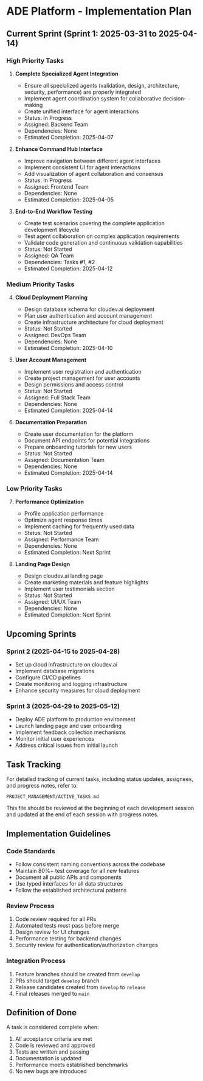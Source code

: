 # ADE Platform - Implementation Plan

## Current Sprint (Sprint 1: 2025-03-31 to 2025-04-14)

### High Priority Tasks

1. **Complete Specialized Agent Integration**
   - Ensure all specialized agents (validation, design, architecture, security, performance) are properly integrated
   - Implement agent coordination system for collaborative decision-making
   - Create unified interface for agent interactions
   - Status: In Progress
   - Assigned: Backend Team
   - Dependencies: None
   - Estimated Completion: 2025-04-07

2. **Enhance Command Hub Interface**
   - Improve navigation between different agent interfaces
   - Implement consistent UI for agent interactions
   - Add visualization of agent collaboration and consensus
   - Status: In Progress
   - Assigned: Frontend Team
   - Dependencies: None
   - Estimated Completion: 2025-04-05

3. **End-to-End Workflow Testing**
   - Create test scenarios covering the complete application development lifecycle
   - Test agent collaboration on complex application requirements
   - Validate code generation and continuous validation capabilities
   - Status: Not Started
   - Assigned: QA Team
   - Dependencies: Tasks #1, #2
   - Estimated Completion: 2025-04-12

### Medium Priority Tasks

4. **Cloud Deployment Planning**
   - Design database schema for cloudev.ai deployment
   - Plan user authentication and account management
   - Create infrastructure architecture for cloud deployment
   - Status: Not Started
   - Assigned: DevOps Team
   - Dependencies: None
   - Estimated Completion: 2025-04-10

5. **User Account Management**
   - Implement user registration and authentication
   - Create project management for user accounts
   - Design permissions and access control
   - Status: Not Started
   - Assigned: Full Stack Team
   - Dependencies: None
   - Estimated Completion: 2025-04-14

6. **Documentation Preparation**
   - Create user documentation for the platform
   - Document API endpoints for potential integrations
   - Prepare onboarding tutorials for new users
   - Status: Not Started
   - Assigned: Documentation Team
   - Dependencies: None
   - Estimated Completion: 2025-04-14

### Low Priority Tasks

7. **Performance Optimization**
   - Profile application performance
   - Optimize agent response times
   - Implement caching for frequently used data
   - Status: Not Started
   - Assigned: Performance Team
   - Dependencies: None
   - Estimated Completion: Next Sprint

8. **Landing Page Design**
   - Design cloudev.ai landing page
   - Create marketing materials and feature highlights
   - Implement user testimonials section
   - Status: Not Started
   - Assigned: UI/UX Team
   - Dependencies: None
   - Estimated Completion: Next Sprint

## Upcoming Sprints

### Sprint 2 (2025-04-15 to 2025-04-28)

- Set up cloud infrastructure on cloudev.ai
- Implement database migrations
- Configure CI/CD pipelines
- Create monitoring and logging infrastructure
- Enhance security measures for cloud deployment

### Sprint 3 (2025-04-29 to 2025-05-12)

- Deploy ADE platform to production environment
- Launch landing page and user onboarding
- Implement feedback collection mechanisms
- Monitor initial user experiences
- Address critical issues from initial launch

## Task Tracking

For detailed tracking of current tasks, including status updates, assignees, and progress notes, refer to:

```
PROJECT_MANAGEMENT/ACTIVE_TASKS.md
```

This file should be reviewed at the beginning of each development session and updated at the end of each session with progress notes.

## Implementation Guidelines

### Code Standards

- Follow consistent naming conventions across the codebase
- Maintain 80%+ test coverage for all new features
- Document all public APIs and components
- Use typed interfaces for all data structures
- Follow the established architectural patterns

### Review Process

1. Code review required for all PRs
2. Automated tests must pass before merge
3. Design review for UI changes
4. Performance testing for backend changes
5. Security review for authentication/authorization changes

### Integration Process

1. Feature branches should be created from `develop`
2. PRs should target `develop` branch
3. Release candidates created from `develop` to `release`
4. Final releases merged to `main`

## Definition of Done

A task is considered complete when:

1. All acceptance criteria are met
2. Code is reviewed and approved
3. Tests are written and passing
4. Documentation is updated
5. Performance meets established benchmarks
6. No new bugs are introduced
